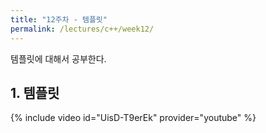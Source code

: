 ```yaml
---
title: "12주차 - 템플릿"
permalink: /lectures/c++/week12/
---
```

템플릿에 대해서 공부한다.

## 1. 템플릿
{% include video id="UisD-T9erEk" provider="youtube" %}
